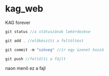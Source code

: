 # kag_web
KAG forever 
```js
git status //a státuszának lekérdezése

git add . //előkészíti a feltöltést

git commit -m "szöveg" //ír egy üzenet hozzá

git push //feltölti a fájlt
```
naon menő ez a fajl

